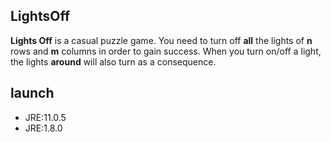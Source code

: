 LightsOff
----------

**Lights Off** is a casual puzzle game.
You need to turn off **all** the lights of **n** rows and **m** columns in order to gain success.
When you turn on/off a light, the lights **around** will also turn as a consequence.

launch
----------

- JRE:11.0.5 
- JRE:1.8.0 
